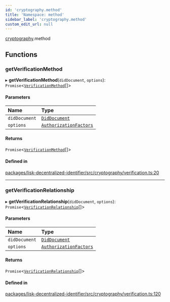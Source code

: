 ```yaml
---
id: 'cryptography.method'
title: 'Namespace: method'
sidebar_label: 'cryptography.method'
custom_edit_url: null
---
```


[cryptography](cryptography.md).method

## Functions

### getVerificationMethod

▸ **getVerificationMethod**(`didDocument`, `options`): `Promise`<[`VerificationMethod`](../interfaces/VerificationMethod.md)[]\>

#### Parameters

| Name          | Type                                                            |
| :------------ | :-------------------------------------------------------------- |
| `didDocument` | [`DidDocument`](../interfaces/DidDocument.md)                   |
| `options`     | [`AuthorizationFactors`](../interfaces/AuthorizationFactors.md) |

#### Returns

`Promise`<[`VerificationMethod`](../interfaces/VerificationMethod.md)[]\>

#### Defined in

[packages/lisk-decentralized-identifier/src/cryptography/verification.ts:20](https://github.com/aldhosutra/lisk-did/blob/e1cde64/packages/lisk-decentralized-identifier/src/cryptography/verification.ts#L20)

---

### getVerificationRelationship

▸ **getVerificationRelationship**(`didDocument`, `options`): `Promise`<[`VerificationRelationship`](../modules.md#verificationrelationship)[]\>

#### Parameters

| Name          | Type                                                            |
| :------------ | :-------------------------------------------------------------- |
| `didDocument` | [`DidDocument`](../interfaces/DidDocument.md)                   |
| `options`     | [`AuthorizationFactors`](../interfaces/AuthorizationFactors.md) |

#### Returns

`Promise`<[`VerificationRelationship`](../modules.md#verificationrelationship)[]\>

#### Defined in

[packages/lisk-decentralized-identifier/src/cryptography/verification.ts:120](https://github.com/aldhosutra/lisk-did/blob/e1cde64/packages/lisk-decentralized-identifier/src/cryptography/verification.ts#L120)
